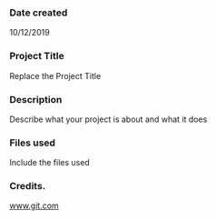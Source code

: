 ### Date created
10/12/2019

### Project Title
Replace the Project Title

### Description
Describe what your project is about and what it does

### Files used
Include the files used

### Credits.
www.git.com
